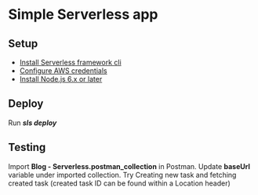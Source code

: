 # Simple Serverless app

## Setup 
- [Install Serverless framework cli](https://www.serverless.com/framework/docs/providers/aws/guide/installation)
- [Configure AWS credentials](https://www.serverless.com/framework/docs/providers/aws/guide/credentials/)
- [Install Node.js 6.x or later](https://nodejs.org/en/download/)

## Deploy

Run _**sls deploy**_

## Testing

Import **Blog - Serverless.postman_collection** in Postman.
Update **baseUrl** variable under imported collection.
Try Creating new task and fetching created task (created task ID can be found within a Location header)